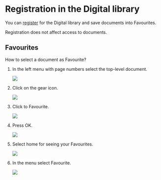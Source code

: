 # Registration in the Digital library
You can <a class="external" href="http://kramerius.mzk.cz/" target="_blank">register</a> for the Digital library and save documents into Favourites. 

Registration does not affect access to documents.

## Favourites
How to select a document as Favourite?

1. In the left menu with page numbers select the top-level document.

    ![](/images/help/registraceOblibene/step1.png)
 
2. Click on the gear icon.

    ![](/images/help/registraceOblibene/step2.png)
 
3. Click to Favourite.

    ![](/images/help/registraceOblibene/step3.png)
    
4. Press OK.

    ![](/images/help/registraceOblibene/step4.png)

5. Select home for seeing your Favourites.

    ![](/images/help/registraceOblibene/step5.png)
    
6. In the menu select Favourite. 

    ![](/images/help/registraceOblibene/step6.png)

